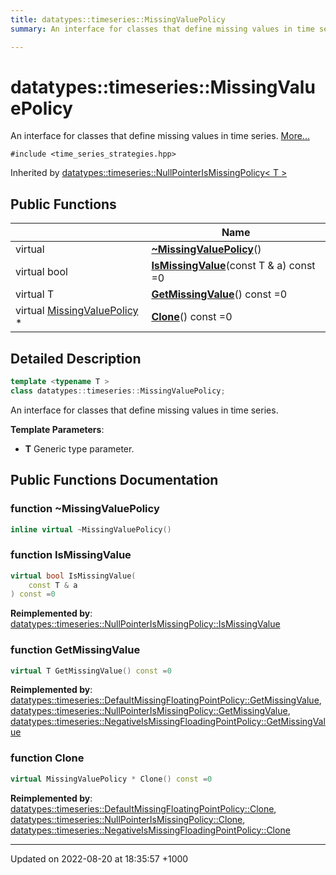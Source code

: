 ```yaml
---
title: datatypes::timeseries::MissingValuePolicy
summary: An interface for classes that define missing values in time series. 

---
```


# datatypes::timeseries::MissingValuePolicy



An interface for classes that define missing values in time series.  [More...](#detailed-description)


`#include <time_series_strategies.hpp>`

Inherited by [datatypes::timeseries::NullPointerIsMissingPolicy< T >](/cpp/Classes/classdatatypes_1_1timeseries_1_1NullPointerIsMissingPolicy/)

## Public Functions

|                | Name           |
| -------------- | -------------- |
| virtual | **[~MissingValuePolicy](/cpp/Classes/classdatatypes_1_1timeseries_1_1MissingValuePolicy/#function-~missingvaluepolicy)**() |
| virtual bool | **[IsMissingValue](/cpp/Classes/classdatatypes_1_1timeseries_1_1MissingValuePolicy/#function-ismissingvalue)**(const T & a) const =0 |
| virtual T | **[GetMissingValue](/cpp/Classes/classdatatypes_1_1timeseries_1_1MissingValuePolicy/#function-getmissingvalue)**() const =0 |
| virtual [MissingValuePolicy](/cpp/Classes/classdatatypes_1_1timeseries_1_1MissingValuePolicy/) * | **[Clone](/cpp/Classes/classdatatypes_1_1timeseries_1_1MissingValuePolicy/#function-clone)**() const =0 |

## Detailed Description

```cpp
template <typename T >
class datatypes::timeseries::MissingValuePolicy;
```

An interface for classes that define missing values in time series. 

**Template Parameters**: 

  * **T** Generic type parameter. 

## Public Functions Documentation

### function ~MissingValuePolicy

```cpp
inline virtual ~MissingValuePolicy()
```


### function IsMissingValue

```cpp
virtual bool IsMissingValue(
    const T & a
) const =0
```


**Reimplemented by**: [datatypes::timeseries::NullPointerIsMissingPolicy::IsMissingValue](/cpp/Classes/classdatatypes_1_1timeseries_1_1NullPointerIsMissingPolicy/#function-ismissingvalue)


### function GetMissingValue

```cpp
virtual T GetMissingValue() const =0
```


**Reimplemented by**: [datatypes::timeseries::DefaultMissingFloatingPointPolicy::GetMissingValue](/cpp/Classes/classdatatypes_1_1timeseries_1_1DefaultMissingFloatingPointPolicy/#function-getmissingvalue), [datatypes::timeseries::NullPointerIsMissingPolicy::GetMissingValue](/cpp/Classes/classdatatypes_1_1timeseries_1_1NullPointerIsMissingPolicy/#function-getmissingvalue), [datatypes::timeseries::NegativeIsMissingFloadingPointPolicy::GetMissingValue](/cpp/Classes/classdatatypes_1_1timeseries_1_1NegativeIsMissingFloadingPointPolicy/#function-getmissingvalue)


### function Clone

```cpp
virtual MissingValuePolicy * Clone() const =0
```


**Reimplemented by**: [datatypes::timeseries::DefaultMissingFloatingPointPolicy::Clone](/cpp/Classes/classdatatypes_1_1timeseries_1_1DefaultMissingFloatingPointPolicy/#function-clone), [datatypes::timeseries::NullPointerIsMissingPolicy::Clone](/cpp/Classes/classdatatypes_1_1timeseries_1_1NullPointerIsMissingPolicy/#function-clone), [datatypes::timeseries::NegativeIsMissingFloadingPointPolicy::Clone](/cpp/Classes/classdatatypes_1_1timeseries_1_1NegativeIsMissingFloadingPointPolicy/#function-clone)


-------------------------------

Updated on 2022-08-20 at 18:35:57 +1000
